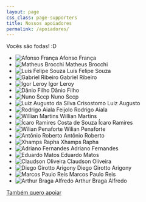 ```yaml
---
layout: page
css_class: page-supporters
title: Nossos apoiadores
permalink: /apoiadores/
---
```


<p>
	Vocês são fodas! :D
</p>

<ul class="supporters">
	<li>
		<img src="https://graph.facebook.com/10153717178774543/picture?type=large" alt="Afonso França" /> Afonso França
	</li>
	<li>
		<img src="{{ "public/assets/img/profile/matheus.jpg" | prepend: site.baseurl }}" alt="Matheus Brocchi" /> Matheus Brocchi
	</li>
	<li>
		<img src="https://graph.facebook.com/974416929295015/picture?type=large" alt="Luís Felipe Souza" /> Luís Felipe Souza
	</li>
	<li>
		<img src="https://graph.facebook.com/961994403889342/picture?type=large" alt="Gabriel Ribeiro" /> Gabriel Ribeiro
	</li>
	<li>
		<img src="https://graph.facebook.com/10205450101800853/picture?type=large" alt="Igor Leroy" /> Igor Leroy
	</li>
	<li>
		<img src="{{ "public/assets/img/default-avatar.png" | prepend: site.baseurl }}" alt="Dânio Filho" /> Dânio Filho
	</li>
	<li>
		<img src="{{ "public/assets/img/default-avatar.png" | prepend: site.baseurl }}" alt="Nuno Sccp" /> Nuno Sccp
	</li>
	<li>
		<img src="{{ "public/assets/img/default-avatar.png" | prepend: site.baseurl }}" alt="Luiz Augusto da Silva Crisostomo" /> Luiz Augusto
	</li>
	<li>
		<img src="https://pbs.twimg.com/profile_images/3113193888/889a09b63818ff4a3dfaf6f214497664.jpeg" alt="Rodrigo Aiala Feijolo" /> Rodrigo Aiala
	</li>
	<li>
		<img src="https://graph.facebook.com/1193057050722279/picture?type=large" alt="Willian Martins" /> Willian Martins
	</li>
	<li>
		<img src="https://pbs.twimg.com/profile_images/664820928593940480/b4_0Tj_d.jpg" alt="Ícaro Ramires Costa de Souza" /> Ícaro Ramires
	</li>
	<li>
		<img src="https://graph.facebook.com/220434341625387/picture?type=large" alt="Wilian Penaforte" /> Wilian Penaforte
	</li>
	<li>
		<img src="https://graph.facebook.com/100000266865431/picture?type=large" alt="Antônio Roberto" /> Antônio Roberto
	</li>
	<li>
		<img src="https://graph.facebook.com/10153396239376448/picture?type=large" alt="Xhamps Rapha" /> Xhamps Rapha
	</li>
	<li>
		<img src="https://graph.facebook.com/10205591383000734/picture?type=large" alt="Adriano Fernandes" /> Adriano Fernandes
	</li>
	<li>
		<img src="https://pbs.twimg.com/profile_images/679361982986891264/p9iafXNo.jpg" alt="Eduardo Matos" /> Eduardo Matos
	</li>
	<li>
		<img src="https://graph.facebook.com/1065211690177337/picture?type=large" alt="Claudson Oliveira" /> Claudson Oliveira
	</li>
	<li>
		<img src="https://graph.facebook.com/1149731838411491/picture?type=large" alt="Diego Girotto Arigony" /> Diego Girotto Arigony
	</li>
	<li>
		<img src="https://graph.facebook.com/1090815367605264/picture?type=large" alt="Marcos Paulo Reis" /> Marcos Paulo Reis
	</li>
	<li>
		<img src="https://graph.facebook.com/1010522915673934/picture?type=large" alt="Arthur Braga Alfredo" /> Arthur Braga Alfredo
	</li>
</ul>

<a href="https://apoia.se/devnaestrada" class="btn" target="_blank">
	Também quero apoiar
</a>
